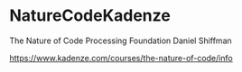 # NatureCodeKadenze

The Nature of Code
Processing Foundation
Daniel Shiffman 

https://www.kadenze.com/courses/the-nature-of-code/info
